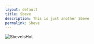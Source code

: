 ```yaml
---
layout: default
title: Sbeve
description: This is just another Sbeve
permalink: Sbeve
---
```


![SbeveIsHot](https://i.redd.it/da9bfuqtb7o21.png)